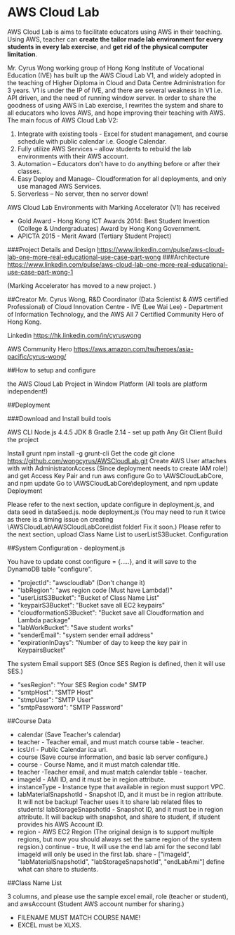 # AWS Cloud Lab
AWS Cloud Lab is aims to facilitate educators using AWS in their teaching. Using AWS, teacher can **create the tailor made lab environment for every students in every lab exercise**, and **get rid of the physical computer limitation**. 

Mr. Cyrus Wong working group of Hong Kong Institute of Vocational Education (IVE) has built up the AWS Cloud Lab V1, and widely adopted in the teaching of Higher Diploma in Cloud and Data Centre Administration for 3 years. V1 is under the IP of IVE, and there are several weakness in V1 i.e. API driven, and the need of running window server. In order to share the goodness of using AWS in Lab exercise, I   rewrites the system and share to all educators who loves AWS, and hope improving their teaching with AWS.
The main focus of AWS Cloud Lab V2:

1. Integrate with existing tools - Excel for student management, and course schedule with public calendar i.e. Google Calendar.
2. Fully utilize AWS Services – allow students to rebuild the lab environments with their AWS account.
3. Automation – Educators don’t have to do anything before or after their classes.
4. Easy Deploy and Manage– Cloudformation for all deployments, and only use managed AWS Services.
5. Serverless – No server, then no server down!

AWS Cloud Lab Environments with Marking Accelerator (V1) has received 
- Gold Award - Hong Kong ICT Awards 2014: Best Student Invention (College & Undergraduates) Award by Hong Kong Government.
- APICTA 2015 - Merit Award (Tertiary Student Project)

###Project Details and Design
https://www.linkedin.com/pulse/aws-cloud-lab-one-more-real-educational-use-case-part-wong
###Architecture
https://www.linkedin.com/pulse/aws-cloud-lab-one-more-real-educational-use-case-part-wong-1

(Marking Accelerator has moved to a new project. )

##Creator
Mr. Cyrus Wong, R&D Coordinator (Data Scientist & AWS certified Professional) of Cloud Innovation Centre - IVE (Lee Wai Lee) - Department of Information Technology, and the AWS All 7 Certified Community Hero of Hong Kong.

Linkedin 		https://hk.linkedin.com/in/cyruswong

AWS Community Hero https://aws.amazon.com/tw/heroes/asia-pacific/cyrus-wong/

##How to setup and configure

the AWS Cloud Lab Project in Window Platform (All tools are platform independent!)

##Deployment

###Download and Install build tools

AWS CLI
Node.js 4.4.5
JDK 8
Gradle 2.14 - set up path
Any Git Client
Build the project

Install grunt 
npm install -g grunt-cli
Get the code 
git clone https://github.com/wongcyrus/AWSCloudLab.git
Create AWS User attaches with with AdministratorAccess (Since deployment needs to create IAM role!) and get Access Key Pair  and run 
aws configure 
Go to \AWSCloudLabCore, and npm update
Go to \AWSCloudLabCore\deployment, and npm update
Deployment

Please refer to the next section, update configure in deployment.js, and data seed in dataSeed.js.
node deployment.js
(You may need to run it twice as there is a timing issue on creating \AWSCloudLab\AWSCloudLabCore\dist folder! Fix it soon.)
Please refer to the next section, upload Class Name List to userListS3Bucket. 
Configuration

##System Configuration - deployment.js

You have to update const configure = {.....}, and it will save to the DynamoDB table "configure".
- "projectId": "awscloudlab" (Don't change it)
- "labRegion": "aws region code (Must have Lambda!)" 
- "userListS3Bucket": "Bucket of Class Name List" 
- "keypairS3Bucket": "Bucket save all EC2 keypairs"
- "cloudformationS3Bucket": "Bucket save all Cloudformation and Lambda package"
- "labWorkBucket": "Save student works"
- "senderEmail": "system sender email address"
- "expirationInDays": "Number of day to keep the key pair in KeypairsBucket"

The system Email support 
SES (Once SES Region is defined, then it will use SES.)
- "sesRegion": "Your SES Region code"
SMTP
- "smtpHost": "SMTP Host"
- "stmpUser": "SMTP User"
- "smtpPassword": "SMTP Password"


##Course Data

- calendar (Save Teacher's calendar)
- teacher - Teacher email, and must match course table - teacher.
- icsUrl - Public Calendar ica uri.
- course (Save course information, and basic lab server configure.)
- course - Course Name, and it must match calendar title.
- teacher -Teacher email, and must match calendar table - teacher.
- imageId - AMI ID, and it must be in region attribute.
- instanceType - Instance type that available in region must support VPC.
- labMaterialSnapshotId - Snapshot ID, and it must be in region attribute. It will not be backup! Teacher uses it to share lab related files to students!
labStorageSnapshotId - Snapshot ID, and it must be in region attribute. It will backup with snapshot, and share to student, if student provides his AWS Account ID.
- region - AWS EC2 Region (The original design is to support multiple regions, but now you should always set the same region of the system regsion.)
continue - true, It will use the end lab ami for the second lab! imageId will only be used in the first lab.
share - ["imageId", "labMaterialSnapshotId", "labStorageSnapshotId", "endLabAmi"] define what can share to students.

##Class Name List 

3 columns, and please use the sample excel 
email, role (teacher or student), and awsAccount (Student AWS account number for sharing.)

- FILENAME MUST MATCH COURSE NAME!
- EXCEL must be XLXS.
